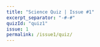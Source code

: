 ```yaml
---
title: "Science Quiz | Issue #1"
excerpt_separator: "-#-#"
quizId: "quiz1"
issue: 1
permalink: /issue1/quiz/
---
```

